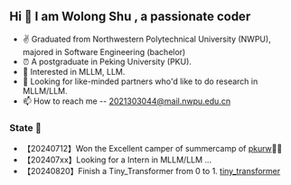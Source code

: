 ## Hi 👋 I am Wolong Shu ,  a passionate coder

- ✌ Graduated from Northwestern Polytechnical University (NWPU), majored in Software Engineering (bachelor)
- ⏰ A postgraduate in Peking University (PKU).
- 👀 Interested in MLLM, LLM.
- 💞️ Looking for like-minded partners who'd like to do research in MLLM/LLM. 
- 📫 How to reach me -- 2021303044@mail.nwpu.edu.cn

### State 📰
- 【20240712】Won the Excellent camper of summercamp of [pkurw](https://www.ss.pku.edu.cn/)🎉🎉
- 【202407xx】Looking for a Intern in MLLM/LLM ...
- 【20240820】Finish a Tiny_Transformer from 0 to 1. [tiny_transformer](https://github.com/Jse-NGV/Tiny_Transformer)


